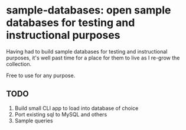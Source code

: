 # sample-databases: open sample databases for testing and instructional purposes

Having had to build sample databases for testing and instructional purposes,
it's well past time for a place for them to live as I re-grow the collection.

Free to use for any purpose.

## TODO

1. Build small CLI app to load into database of choice
2. Port existing sql to MySQL and others
3. Sample queries
